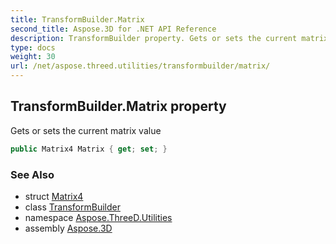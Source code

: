```yaml
---
title: TransformBuilder.Matrix
second_title: Aspose.3D for .NET API Reference
description: TransformBuilder property. Gets or sets the current matrix value
type: docs
weight: 30
url: /net/aspose.threed.utilities/transformbuilder/matrix/
---
```

## TransformBuilder.Matrix property

Gets or sets the current matrix value

```csharp
public Matrix4 Matrix { get; set; }
```

### See Also

* struct [Matrix4](../../matrix4/)
* class [TransformBuilder](../)
* namespace [Aspose.ThreeD.Utilities](../../../aspose.threed.utilities/)
* assembly [Aspose.3D](../../../)


